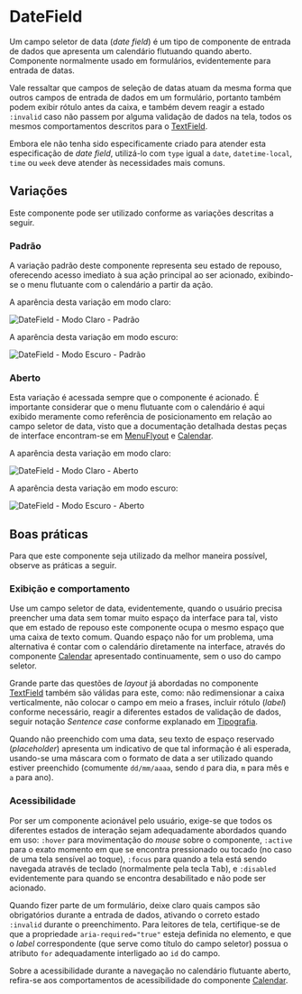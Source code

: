 # DateField

Um campo seletor de data (_date field_) é um tipo de componente de entrada de dados que apresenta um calendário flutuando quando aberto. Componente normalmente usado em formulários, evidentemente para entrada de datas.

Vale ressaltar que campos de seleção de datas atuam da mesma forma que outros campos de entrada de dados em um formulário, portanto também podem exibir rótulo antes da caixa, e também devem reagir a estado `:invalid` caso não passem por alguma validação de dados na tela, todos os mesmos comportamentos descritos para o [TextField](./text-field.md).

<LinkToCpsElements name="input">
  <p>Embora ele não tenha sido especificamente criado para atender esta especificação de <i>date field</i>, utilizá-lo com <code>type</code> igual a <code>date</code>, <code>datetime-local</code>, <code>time</code> ou <code>week</code> deve atender às necessidades mais comuns.</p>
</LinkToCpsElements>

## Variações

Este componente pode ser utilizado conforme as variações descritas a seguir.

### Padrão

A variação padrão deste componente representa seu estado de repouso, oferecendo acesso imediato à sua ação principal ao ser acionado, exibindo-se o menu flutuante com o calendário a partir da ação.

A aparência desta variação em modo claro:

![DateField - Modo Claro - Padrão](~@source/assets/images/component-datefield-light-standard.png)

A aparência desta variação em modo escuro:

![DateField - Modo Escuro - Padrão](~@source/assets/images/component-datefield-dark-standard.png)

### Aberto

Esta variação é acessada sempre que o componente é acionado. É importante considerar que o menu flutuante com o calendário é aqui exibido meramente como referência de posicionamento em relação ao campo seletor de data, visto que a documentação detalhada destas peças de interface encontram-se em [MenuFlyout](./menu-flyout.md) e [Calendar](./calendar.md).

A aparência desta variação em modo claro:

![DateField - Modo Claro - Aberto](~@source/assets/images/component-datefield-light-open.png)

A aparência desta variação em modo escuro:

![DateField - Modo Escuro - Aberto](~@source/assets/images/component-datefield-dark-open.png)

## Boas práticas

Para que este componente seja utilizado da melhor maneira possível, observe as práticas a seguir.

### Exibição e comportamento

Use um campo seletor de data, evidentemente, quando o usuário precisa preencher uma data sem tomar muito espaço da interface para tal, visto que em estado de repouso este componente ocupa o mesmo espaço que uma caixa de texto comum. Quando espaço não for um problema, uma alternativa é contar com o calendário diretamente na interface, através do componente [Calendar](./calendar.md) apresentado continuamente, sem o uso do campo seletor.

Grande parte das questões de _layout_ já abordadas no componente [TextField](./text-field.md) também são válidas para este, como: não redimensionar a caixa verticalmente, não colocar o campo em meio a frases, incluir rótulo (_label_) conforme necessário, reagir a diferentes estados de validação de dados, seguir notação _Sentence case_ conforme explanado em [Tipografia](../guia-visual/tipografia.md#regras-de-formatação).

Quando não preenchido com uma data, seu texto de espaço reservado (_placeholder_) apresenta um indicativo de que tal informação é ali esperada, usando-se uma máscara com o formato de data a ser utilizado quando estiver preenchido (comumente `dd/mm/aaaa`, sendo `d` para dia, `m` para mês e `a` para ano).

### Acessibilidade

Por ser um componente acionável pelo usuário, exige-se que todos os diferentes estados de interação sejam adequadamente abordados quando em uso: `:hover` para movimentação do _mouse_ sobre o componente, `:active` para o exato momento em que se encontra pressionado ou tocado (no caso de uma tela sensível ao toque), `:focus` para quando a tela está sendo navegada através de teclado (normalmente pela tecla <kbd>Tab</kbd>), e `:disabled` evidentemente para quando se encontra desabilitado e não pode ser acionado.

Quando fizer parte de um formulário, deixe claro quais campos são obrigatórios durante a entrada de dados, ativando o correto estado `:invalid` durante o preenchimento. Para leitores de tela, certifique-se de que a propriedade `aria-required="true"` esteja definida no elemento, e que o _label_ correspondente (que serve como título do campo seletor) possua o atributo `for` adequadamente interligado ao `id` do campo.

Sobre a acessibilidade durante a navegação no calendário flutuante aberto, refira-se aos comportamentos de acessibilidade do componente [Calendar](./calendar.md).
